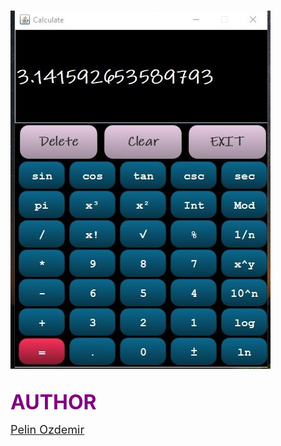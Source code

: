 


<br>![Getting Started](Guicalculator.jpg)</br>

<br><span style="color:purple"><font size="6"> **AUTHOR** </font></span></br>

<span ><font size="4"> [Pelin Ozdemir](https://github.com/pelinozdemir)</font></span>



 
